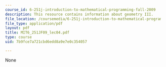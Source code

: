 ```yaml
---
course_id: 6-251j-introduction-to-mathematical-programming-fall-2009
description: This resource contains information about geometry III.
file_location: /coursemedia/6-251j-introduction-to-mathematical-programming-fall-2009/7b9fce7a721cbd6edd8a9e7e0c354057_MIT6_251JF09_lec04.pdf
file_type: application/pdf
layout: pdf
title: MIT6_251JF09_lec04.pdf
type: course
uid: 7b9fce7a721cbd6edd8a9e7e0c354057

---
```

None